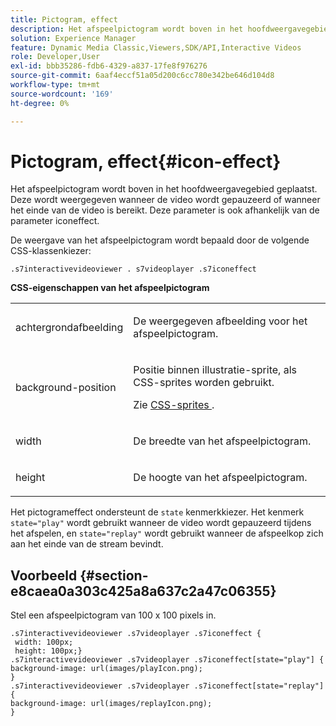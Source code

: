 ```yaml
---
title: Pictogram, effect
description: Het afspeelpictogram wordt boven in het hoofdweergavegebied geplaatst. Deze wordt weergegeven wanneer de video wordt gepauzeerd of wanneer het einde van de video is bereikt. Deze parameter is ook afhankelijk van de parameter iconeffect.
solution: Experience Manager
feature: Dynamic Media Classic,Viewers,SDK/API,Interactive Videos
role: Developer,User
exl-id: bbb35286-fdb6-4329-a837-17fe8f976276
source-git-commit: 6aaf4eccf51a05d200c6cc780e342be646d104d8
workflow-type: tm+mt
source-wordcount: '169'
ht-degree: 0%

---
```


# Pictogram, effect{#icon-effect}

Het afspeelpictogram wordt boven in het hoofdweergavegebied geplaatst. Deze wordt weergegeven wanneer de video wordt gepauzeerd of wanneer het einde van de video is bereikt. Deze parameter is ook afhankelijk van de parameter iconeffect.

<!--<a id="section_061E550C1C1D4DB2BD663A898895B38C"></a>-->

De weergave van het afspeelpictogram wordt bepaald door de volgende CSS-klassenkiezer:

```
.s7interactivevideoviewer . s7videoplayer .s7iconeffect
```

**CSS-eigenschappen van het afspeelpictogram**

<table id="table_C48C56E696304C9BAFEE71BA9EA9A174"> 
 <tbody> 
  <tr> 
   <td colname="col1"> <p> <span class="codeph"> achtergrondafbeelding </span> </p> </td> 
   <td colname="col2"> <p> De weergegeven afbeelding voor het afspeelpictogram. </p> </td> 
  </tr> 
  <tr> 
   <td colname="col1"> <p> <span class="codeph"> background-position </span> </p> </td> 
   <td colname="col2"> <p> Positie binnen illustratie-sprite, als CSS-sprites worden gebruikt. </p> <p>Zie <a href="../../../c-html5-aem-asset-viewers/c-html5-aem-int-video/c-html5-aem-int-video-customizingviewer/c-html5-aem-int-video-customizingviewer.md#section-9b6d8d601cb441d08214dada7bb4eddc" format="dita" scope="local"> CSS-sprites </a>. </p> </td> 
  </tr> 
  <tr> 
   <td colname="col1"> <p> <span class="codeph"> width </span> </p> </td> 
   <td colname="col2"> <p> De breedte van het afspeelpictogram. </p> </td> 
  </tr> 
  <tr> 
   <td colname="col1"> <p> <span class="codeph"> height </span> </p> </td> 
   <td colname="col2"> <p>De hoogte van het afspeelpictogram. </p> </td> 
  </tr> 
 </tbody> 
</table>

Het pictogrameffect ondersteunt de `state` kenmerkkiezer. Het kenmerk `state="play"` wordt gebruikt wanneer de video wordt gepauzeerd tijdens het afspelen, en `state="replay"` wordt gebruikt wanneer de afspeelkop zich aan het einde van de stream bevindt.

## Voorbeeld {#section-e8caea0a303c425a8a637c2a47c06355}

Stel een afspeelpictogram van 100 x 100 pixels in.

```
.s7interactivevideoviewer .s7videoplayer .s7iconeffect { 
 width: 100px; 
 height: 100px;} 
.s7interactivevideoviewer .s7videoplayer .s7iconeffect[state="play"] { 
background-image: url(images/playIcon.png); 
} 
.s7interactivevideoviewer .s7videoplayer .s7iconeffect[state="replay"] { 
background-image: url(images/replayIcon.png); 
}
```
